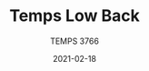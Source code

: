 ---
designer: "Jorge Pensi Design Studio"
description: "The%20Temps%20Low%20Back%20task%20chair%20is%20characterised%20by%20a%20lower%20backrest%20and%20designed%20to%20fit%20both%20in%20office%20meeting%20rooms%20and%20domestic%20settings.%20Has%20a%20striking%20feature%20in%20its%20height-adjustable%20base%20made%20in%20die-cast%20aluminium%2C%20pure%20and%20elegant.%20Thanks%20to%20its%20weight-activated%2C%20synchro-tilt%20mechanism%20that%20is%20able%20to%20regulate%20the%20degree%20of%20tilting%20autonomously%20according%20to%20the%20user%u2019s%20body%20weight%2C%20this%20seat%20ensures%20ergonomy%20and%20comfort.%0AAn%20injection-moulded%20polypropylene%20shell%20fits%20around%20the%20seat%20and%20contains%20a%20mechanism%20that%20embraces%20the%20user%u2019s%20lower%20back%20ensuring%20ergonomy%20and%20comfort%2C%20while%20the%20padding%20inserted%20in%20the%20polypropylene%20shell%20designs%20a%20continuous%20line."
image_primary: "img/Temps_3766_01_zoom.jpg"
image_secondary: "img/Temps_3766_02_zoom.jpg"
manufacturer: "Pedrali"
href: "https://www.pedrali.it/en/products/catalog/Executive-chair-TEMPS-LOW-BACK-3766-00001/"
subtitle: "TEMPS 3766"
tags: 
  - "Pedrali"
  - "Chairs"
title: "Temps Low Back"
category: "Chairs"
slug: "/manufacturers/pedrali/chairs/jorge-pensi-design-studio-temps-low-back"
date: "2021-02-18"
---